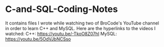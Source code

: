 # C-and-SQL-Coding-Notes
It contains files I wrote while watching two of BroCode's YouTube channel in order to learn C++ and MySQL.  Here are the hyperlinks to the videos I watched:         C++: https://youtu.be/-TkoO8Z07hI      MySQL: https://youtu.be/5OdVJbNCSso
